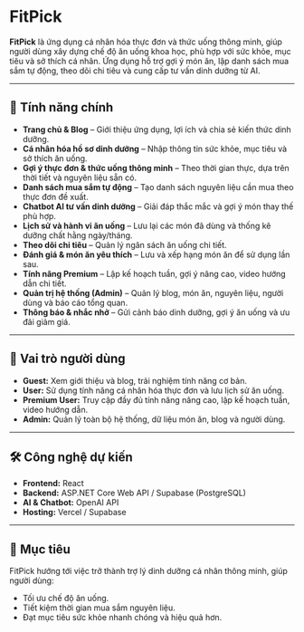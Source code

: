 # FitPick

**FitPick** là ứng dụng cá nhân hóa thực đơn và thức uống thông minh, giúp người dùng xây dựng chế độ ăn uống khoa học, phù hợp với sức khỏe, mục tiêu và sở thích cá nhân. Ứng dụng hỗ trợ gợi ý món ăn, lập danh sách mua sắm tự động, theo dõi chi tiêu và cung cấp tư vấn dinh dưỡng từ AI.

---

## 🚀 Tính năng chính

- **Trang chủ & Blog** – Giới thiệu ứng dụng, lợi ích và chia sẻ kiến thức dinh dưỡng.  
- **Cá nhân hóa hồ sơ dinh dưỡng** – Nhập thông tin sức khỏe, mục tiêu và sở thích ăn uống.  
- **Gợi ý thực đơn & thức uống thông minh** – Theo thời gian thực, dựa trên thời tiết và nguyên liệu sẵn có.  
- **Danh sách mua sắm tự động** – Tạo danh sách nguyên liệu cần mua theo thực đơn đề xuất.  
- **Chatbot AI tư vấn dinh dưỡng** – Giải đáp thắc mắc và gợi ý món thay thế phù hợp.  
- **Lịch sử và hành vi ăn uống** – Lưu lại các món đã dùng và thống kê dưỡng chất hằng ngày/tháng.  
- **Theo dõi chi tiêu** – Quản lý ngân sách ăn uống chi tiết.  
- **Đánh giá & món ăn yêu thích** – Lưu và xếp hạng món ăn để sử dụng lần sau.  
- **Tính năng Premium** – Lập kế hoạch tuần, gợi ý nâng cao, video hướng dẫn chi tiết.  
- **Quản trị hệ thống (Admin)** – Quản lý blog, món ăn, nguyên liệu, người dùng và báo cáo tổng quan.  
- **Thông báo & nhắc nhở** – Gửi cảnh báo dinh dưỡng, gợi ý ăn uống và ưu đãi giảm giá.

---

## 👥 Vai trò người dùng

- **Guest:** Xem giới thiệu và blog, trải nghiệm tính năng cơ bản.  
- **User:** Sử dụng tính năng cá nhân hóa thực đơn và lưu lịch sử ăn uống.  
- **Premium User:** Truy cập đầy đủ tính năng nâng cao, lập kế hoạch tuần, video hướng dẫn.  
- **Admin:** Quản lý toàn bộ hệ thống, dữ liệu món ăn, blog và người dùng.

---

## 🛠️ Công nghệ dự kiến

- **Frontend:** React
- **Backend:** ASP.NET Core Web API / Supabase (PostgreSQL)  
- **AI & Chatbot:** OpenAI API
- **Hosting:** Vercel / Supabase

---

## 📌 Mục tiêu

FitPick hướng tới việc trở thành trợ lý dinh dưỡng cá nhân thông minh, giúp người dùng:
- Tối ưu chế độ ăn uống.
- Tiết kiệm thời gian mua sắm nguyên liệu.
- Đạt mục tiêu sức khỏe nhanh chóng và hiệu quả hơn.
